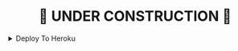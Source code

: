 


<h1 align="center">
  <b>🚧 UNDER CONSTRUCTION 🚧</b>
</h1>


<details><summary>Deploy To Heroku</summary>
<p>
<br>
<a href="https://heroku.com/deploy?template=https://github.com/LieStage/tg-string-session-bot">
  <img src="https://www.herokucdn.com/deploy/button.svg" alt="Deploy">
</a>
</p>
</details>

